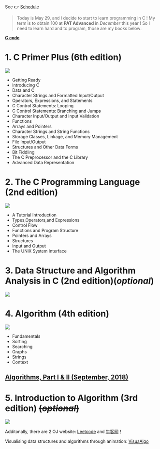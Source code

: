 See &#128073; [Schedule](http://htmlpreview.github.com/?https://github.com/Tom007Cheung/Data-Structures-and-Algorithms/blob/master/index.html)
> Today is May 29, and I decide to start to learn programming in C ! My term is to obtain 100 at **PAT Advanced** in _December_ this year ! So I need to learn hard and to program, those are my books below:

[**C code**](https://github.com/Tom007Cheung/Learn-to-Code-in-C)
# 1. C Primer Plus (6th edition)
![](https://img1.doubanio.com/view/subject/l/public/s27459189.jpg)

- Getting Ready
- Introducing C
- Data and C
- Character Strings and Formatted Input/Output
- Operators, Expressions, and Statements
- C Control Statements: Looping
- C Control Statements: Branching and Jumps
- Character Input/Output and Input Validation
- Functions
- Arrays and Pointers
- Character Strings and String Functions
- Storage Classes, Linkage, and Memory Management
- File Input/Output
- Structures and Other Data Forms
- Bit Fiddling
- The C Preprocessor and the C Library
- Advanced Data Representation

# 2. The C Programming Language (2nd edition)
![](https://img3.doubanio.com/view/subject/l/public/s29586132.jpg)

- A Tutorial Introduction
- Types,Operators,and Expressions
- Control Flow
- Functions and Program Structure
- Pointers and Arrays
- Structures
- Input and Output
- The UNIX System Interface

# 3. Data Structure and Algorithm Analysis in C (2nd edition)(_optional_)
![](https://img1.doubanio.com/view/subject/l/public/s3597187.jpg)

# 4. Algorithm (4th edition)
![](https://img3.doubanio.com/view/subject/l/public/s4656875.jpg)

- Fundamentals
- Sorting
- Searching
- Graphs
- Strings
- Context

## [Algorithms, Part Ⅰ & Ⅱ (September, 2018)](https://www.coursera.org/learn/algorithms-part1)
# 5. Introduction to Algorithm (3rd edition) ~~(_optional_)~~
![](https://img3.doubanio.com/view/subject/l/public/s27275094.jpg)

Additonally, there are 2 OJ website: [Leetcode](https://leetcode.com/) and [牛客网](https://www.nowcoder.com/)！

Visualising data structures and algorithms through animation: [VisuaAlgo](https://visualgo.net/en)
